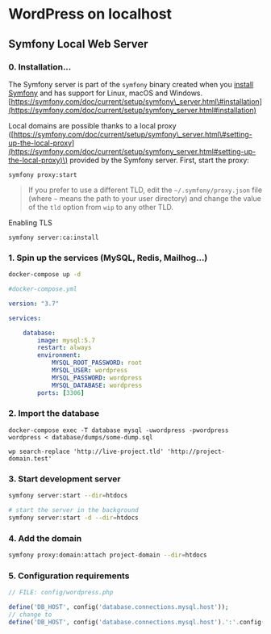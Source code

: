 # WordPress on localhost

## Symfony Local Web Server

### 0. Installation...

The Symfony server is part of the `symfony` binary created when you [install Symfony](https://symfony.com/download) and has support for Linux, macOS and Windows. [https://symfony.com/doc/current/setup/symfony\_server.html\#installation](https://symfony.com/doc/current/setup/symfony_server.html#installation)

Local domains are possible thanks to a local proxy \([https://symfony.com/doc/current/setup/symfony\_server.html\#setting-up-the-local-proxy](https://symfony.com/doc/current/setup/symfony_server.html#setting-up-the-local-proxy)\) provided by the Symfony server. First, start the proxy: 

```text
symfony proxy:start
```

> If you prefer to use a different TLD, edit the `~/.symfony/proxy.json` file \(where `~` means the path to your user directory\) and change the value of the `tld` option from `wip` to any other TLD.

Enabling TLS

```text
symfony server:ca:install
```

### 1. Spin up the services \(MySQL, Redis, Mailhog...\)

```bash
docker-compose up -d
```

```yaml
#docker-compose.yml

version: "3.7"

services:

    database:
        image: mysql:5.7
        restart: always
        environment:
            MYSQL_ROOT_PASSWORD: root
            MYSQL_USER: wordpress
            MYSQL_PASSWORD: wordpress
            MYSQL_DATABASE: wordpress
        ports: [3306]
```

### 2. Import the database

```text
docker-compose exec -T database mysql -uwordpress -pwordpress wordpress < database/dumps/some-dump.sql
```

```text
wp search-replace 'http://live-project.tld' 'http://project-domain.test'
```

### 3. Start development server

```bash
symfony server:start --dir=htdocs

# start the server in the background
symfony server:start -d --dir=htdocs
```

### 4. Add the domain

```bash
symfony proxy:domain:attach project-domain --dir=htdocs
```

### 5. Configuration requirements

```php
// FILE: config/wordpress.php

define('DB_HOST', config('database.connections.mysql.host'));
// change to
define('DB_HOST', config('database.connections.mysql.host').':'.config('database.connections.mysql.port'));
```

